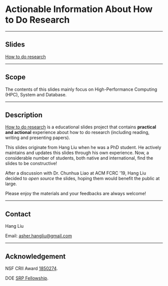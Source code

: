 # Actionable Information About How to Do Research

---------
Slides
------------------
[How to do research](https://docs.google.com/presentation/d/1fWNPS5Ts2s13T3GFQIo_6H2LEOT1ZVHy-Pu_tDHHp_A/edit#slide=id.p)

-----
Scope
------------------
The contents of this slides mainly focus on High-Performance Computing (HPC), System and Database.

-------
Description
---------------

[How to do research](https://docs.google.com/presentation/d/1fWNPS5Ts2s13T3GFQIo_6H2LEOT1ZVHy-Pu_tDHHp_A/edit#slide=id.p) is a educational slides project that contains **practical and actional** experience about how to do research (including reading, writing and presenting papers). 

This slides originate from Hang Liu when he was a PhD student. He actively maintains and updates this slides through his own experience. Now, a considerable number of students, both native and international, find the slides to be constructive! 

After a discussion with Dr. Chunhua Liao at ACM FCRC '19, Hang Liu decided to *open source* the slides, hoping them would benefit the public at large.

Please enjoy the materials and your feedbacks are always welcome!


------
Contact
------------
Hang Liu

Email: asher.hangliu@gmail.com


-----
Acknowledgement
-------------
NSF CRII Award [1850274](https://www.nsf.gov/awardsearch/showAward?AWD_ID=1850274&HistoricalAwards=false).

DOE [SRP Fellowship](https://www.energy.gov/).
